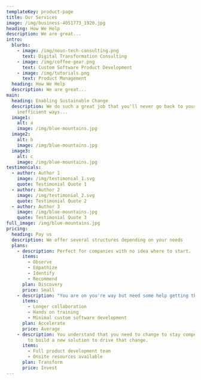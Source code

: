 ```yaml
---
templateKey: product-page
title: Our Services
image: /img/business-4051773_1920.jpg
heading: How We Help
description: We are great...
intro:
  blurbs:
    - image: /img/noun-tech-consulting.png
      text: Digital Transformation Consulting
    - image: /img/coffee-gear.png
      text: Custom Software Product Development
    - image: /img/tutorials.png
      text: Product Management
  heading: How We Help
  description: We are great...
main:
  heading: Enabling Sustainable Change
  description: We do such a great job that you'll never go back to your old
    inefficient ways...
  image1:
    alt: a
    image: /img/blue-mountains.jpg
  image2:
    alt: b
    image: /img/blue-mountains.jpg
  image3:
    alt: c
    image: /img/blue-mountains.jpg
testimonials:
  - author: Author 1
    image: /img/testimonial_1.svg
    quote: Testimonial Quote 1
  - author: Author 2
    image: /img/testimonial_2.svg
    quote: Testimonial Quote 2
  - author: Author 3
    image: /img/blue-mountains.jpg
    quote: Testimonial Quote 3
full_image: /img/blue-mountains.jpg
pricing:
  heading: Pay us
  description: We offer several structures depending on your needs
  plans:
    - description: Perfect for companies with no idea where to start.
      items:
        - Observe
        - Empathize
        - Identify
        - Recommend
      plan: Discovery
      price: Small
    - description: "You are on you're way but need some help getting there. "
      items:
        - Longer collaboration
        - Hands on training
        - Minimal custom software development
      plan: Accelerate
      price: Average
    - description: You understand that you need to change to stay competitive and want
        to build a new solution to drive that change.
      items:
        - Full product development team
        - Onsite resources available
      plan: Transform
      price: Invest
---
```

